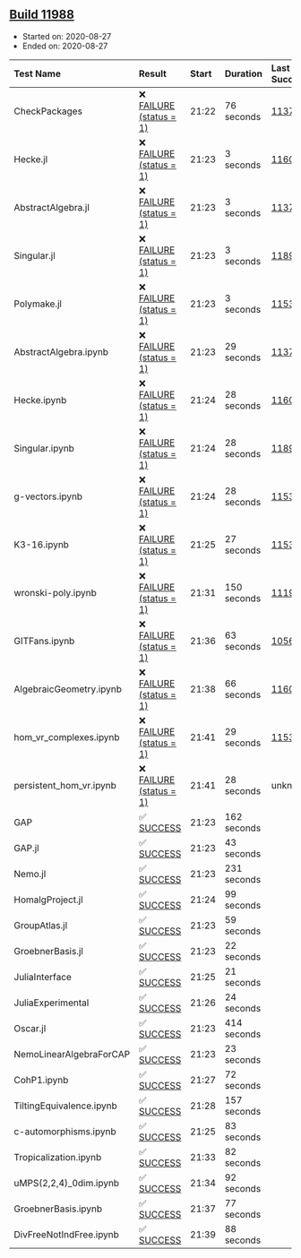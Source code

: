 ## [Build 11988](https://oscarci.mathematik.uni-kl.de/job/oscar/11988/)

* Started on: 2020-08-27
* Ended on: 2020-08-27

| Test Name    | Result | Start | Duration | Last Success | First Failure |
|:-------------|:-------|:------|:---------|:-------------|:--------------|
| CheckPackages | ❌ [FAILURE (status = 1)](https://oscarci.mathematik.uni-kl.de/job/oscar/11988/artifact/logs/build-11988/CheckPackages.log) | 21:22 | 76 seconds | [11376](https://oscarci.mathematik.uni-kl.de/job/oscar/11376/) | [11377](https://oscarci.mathematik.uni-kl.de/job/oscar/11377/) |
| Hecke.jl | ❌ [FAILURE (status = 1)](https://oscarci.mathematik.uni-kl.de/job/oscar/11988/artifact/logs/build-11988/Hecke.jl.log) | 21:23 | 3 seconds | [11602](https://oscarci.mathematik.uni-kl.de/job/oscar/11602/) | [11603](https://oscarci.mathematik.uni-kl.de/job/oscar/11603/) |
| AbstractAlgebra.jl | ❌ [FAILURE (status = 1)](https://oscarci.mathematik.uni-kl.de/job/oscar/11988/artifact/logs/build-11988/AbstractAlgebra.jl.log) | 21:23 | 3 seconds | [11376](https://oscarci.mathematik.uni-kl.de/job/oscar/11376/) | [11377](https://oscarci.mathematik.uni-kl.de/job/oscar/11377/) |
| Singular.jl | ❌ [FAILURE (status = 1)](https://oscarci.mathematik.uni-kl.de/job/oscar/11988/artifact/logs/build-11988/Singular.jl.log) | 21:23 | 3 seconds | [11893](https://oscarci.mathematik.uni-kl.de/job/oscar/11893/) | [11894](https://oscarci.mathematik.uni-kl.de/job/oscar/11894/) |
| Polymake.jl | ❌ [FAILURE (status = 1)](https://oscarci.mathematik.uni-kl.de/job/oscar/11988/artifact/logs/build-11988/Polymake.jl.log) | 21:23 | 3 seconds | [11532](https://oscarci.mathematik.uni-kl.de/job/oscar/11532/) | [11533](https://oscarci.mathematik.uni-kl.de/job/oscar/11533/) |
| AbstractAlgebra.ipynb | ❌ [FAILURE (status = 1)](https://oscarci.mathematik.uni-kl.de/job/oscar/11988/artifact/logs/build-11988/AbstractAlgebra.ipynb.log) | 21:23 | 29 seconds | [11376](https://oscarci.mathematik.uni-kl.de/job/oscar/11376/) | [11377](https://oscarci.mathematik.uni-kl.de/job/oscar/11377/) |
| Hecke.ipynb | ❌ [FAILURE (status = 1)](https://oscarci.mathematik.uni-kl.de/job/oscar/11988/artifact/logs/build-11988/Hecke.ipynb.log) | 21:24 | 28 seconds | [11602](https://oscarci.mathematik.uni-kl.de/job/oscar/11602/) | [11603](https://oscarci.mathematik.uni-kl.de/job/oscar/11603/) |
| Singular.ipynb | ❌ [FAILURE (status = 1)](https://oscarci.mathematik.uni-kl.de/job/oscar/11988/artifact/logs/build-11988/Singular.ipynb.log) | 21:24 | 28 seconds | [11893](https://oscarci.mathematik.uni-kl.de/job/oscar/11893/) | [11894](https://oscarci.mathematik.uni-kl.de/job/oscar/11894/) |
| g-vectors.ipynb | ❌ [FAILURE (status = 1)](https://oscarci.mathematik.uni-kl.de/job/oscar/11988/artifact/logs/build-11988/g-vectors.ipynb.log) | 21:24 | 28 seconds | [11532](https://oscarci.mathematik.uni-kl.de/job/oscar/11532/) | [11533](https://oscarci.mathematik.uni-kl.de/job/oscar/11533/) |
| K3-16.ipynb | ❌ [FAILURE (status = 1)](https://oscarci.mathematik.uni-kl.de/job/oscar/11988/artifact/logs/build-11988/K3-16.ipynb.log) | 21:25 | 27 seconds | [11532](https://oscarci.mathematik.uni-kl.de/job/oscar/11532/) | [11533](https://oscarci.mathematik.uni-kl.de/job/oscar/11533/) |
| wronski-poly.ipynb | ❌ [FAILURE (status = 1)](https://oscarci.mathematik.uni-kl.de/job/oscar/11988/artifact/logs/build-11988/wronski-poly.ipynb.log) | 21:31 | 150 seconds | [11192](https://oscarci.mathematik.uni-kl.de/job/oscar/11192/) | [11193](https://oscarci.mathematik.uni-kl.de/job/oscar/11193/) |
| GITFans.ipynb | ❌ [FAILURE (status = 1)](https://oscarci.mathematik.uni-kl.de/job/oscar/11988/artifact/logs/build-11988/GITFans.ipynb.log) | 21:36 | 63 seconds | [10566](https://oscarci.mathematik.uni-kl.de/job/oscar/10566/) | [10567](https://oscarci.mathematik.uni-kl.de/job/oscar/10567/) |
| AlgebraicGeometry.ipynb | ❌ [FAILURE (status = 1)](https://oscarci.mathematik.uni-kl.de/job/oscar/11988/artifact/logs/build-11988/AlgebraicGeometry.ipynb.log) | 21:38 | 66 seconds | [11602](https://oscarci.mathematik.uni-kl.de/job/oscar/11602/) | [11603](https://oscarci.mathematik.uni-kl.de/job/oscar/11603/) |
| hom_vr_complexes.ipynb | ❌ [FAILURE (status = 1)](https://oscarci.mathematik.uni-kl.de/job/oscar/11988/artifact/logs/build-11988/hom_vr_complexes.ipynb.log) | 21:41 | 29 seconds | [11532](https://oscarci.mathematik.uni-kl.de/job/oscar/11532/) | [11533](https://oscarci.mathematik.uni-kl.de/job/oscar/11533/) |
| persistent_hom_vr.ipynb | ❌ [FAILURE (status = 1)](https://oscarci.mathematik.uni-kl.de/job/oscar/11988/artifact/logs/build-11988/persistent_hom_vr.ipynb.log) | 21:41 | 28 seconds | unknown | unknown |
| GAP | ✅ [SUCCESS](https://oscarci.mathematik.uni-kl.de/job/oscar/11988/artifact/logs/build-11988/GAP.log) | 21:23 | 162 seconds |  |  |
| GAP.jl | ✅ [SUCCESS](https://oscarci.mathematik.uni-kl.de/job/oscar/11988/artifact/logs/build-11988/GAP.jl.log) | 21:23 | 43 seconds |  |  |
| Nemo.jl | ✅ [SUCCESS](https://oscarci.mathematik.uni-kl.de/job/oscar/11988/artifact/logs/build-11988/Nemo.jl.log) | 21:23 | 231 seconds |  |  |
| HomalgProject.jl | ✅ [SUCCESS](https://oscarci.mathematik.uni-kl.de/job/oscar/11988/artifact/logs/build-11988/HomalgProject.jl.log) | 21:24 | 99 seconds |  |  |
| GroupAtlas.jl | ✅ [SUCCESS](https://oscarci.mathematik.uni-kl.de/job/oscar/11988/artifact/logs/build-11988/GroupAtlas.jl.log) | 21:23 | 59 seconds |  |  |
| GroebnerBasis.jl | ✅ [SUCCESS](https://oscarci.mathematik.uni-kl.de/job/oscar/11988/artifact/logs/build-11988/GroebnerBasis.jl.log) | 21:23 | 22 seconds |  |  |
| JuliaInterface | ✅ [SUCCESS](https://oscarci.mathematik.uni-kl.de/job/oscar/11988/artifact/logs/build-11988/JuliaInterface.log) | 21:25 | 21 seconds |  |  |
| JuliaExperimental | ✅ [SUCCESS](https://oscarci.mathematik.uni-kl.de/job/oscar/11988/artifact/logs/build-11988/JuliaExperimental.log) | 21:26 | 24 seconds |  |  |
| Oscar.jl | ✅ [SUCCESS](https://oscarci.mathematik.uni-kl.de/job/oscar/11988/artifact/logs/build-11988/Oscar.jl.log) | 21:23 | 414 seconds |  |  |
| NemoLinearAlgebraForCAP | ✅ [SUCCESS](https://oscarci.mathematik.uni-kl.de/job/oscar/11988/artifact/logs/build-11988/NemoLinearAlgebraForCAP.log) | 21:23 | 23 seconds |  |  |
| CohP1.ipynb | ✅ [SUCCESS](https://oscarci.mathematik.uni-kl.de/job/oscar/11988/artifact/logs/build-11988/CohP1.ipynb.log) | 21:27 | 72 seconds |  |  |
| TiltingEquivalence.ipynb | ✅ [SUCCESS](https://oscarci.mathematik.uni-kl.de/job/oscar/11988/artifact/logs/build-11988/TiltingEquivalence.ipynb.log) | 21:28 | 157 seconds |  |  |
| c-automorphisms.ipynb | ✅ [SUCCESS](https://oscarci.mathematik.uni-kl.de/job/oscar/11988/artifact/logs/build-11988/c-automorphisms.ipynb.log) | 21:25 | 83 seconds |  |  |
| Tropicalization.ipynb | ✅ [SUCCESS](https://oscarci.mathematik.uni-kl.de/job/oscar/11988/artifact/logs/build-11988/Tropicalization.ipynb.log) | 21:33 | 82 seconds |  |  |
| uMPS(2,2,4)_0dim.ipynb | ✅ [SUCCESS](https://oscarci.mathematik.uni-kl.de/job/oscar/11988/artifact/logs/build-11988/uMPS-2-2-4-_0dim.ipynb.log) | 21:34 | 92 seconds |  |  |
| GroebnerBasis.ipynb | ✅ [SUCCESS](https://oscarci.mathematik.uni-kl.de/job/oscar/11988/artifact/logs/build-11988/GroebnerBasis.ipynb.log) | 21:37 | 77 seconds |  |  |
| DivFreeNotIndFree.ipynb | ✅ [SUCCESS](https://oscarci.mathematik.uni-kl.de/job/oscar/11988/artifact/logs/build-11988/DivFreeNotIndFree.ipynb.log) | 21:39 | 88 seconds |  |  |
